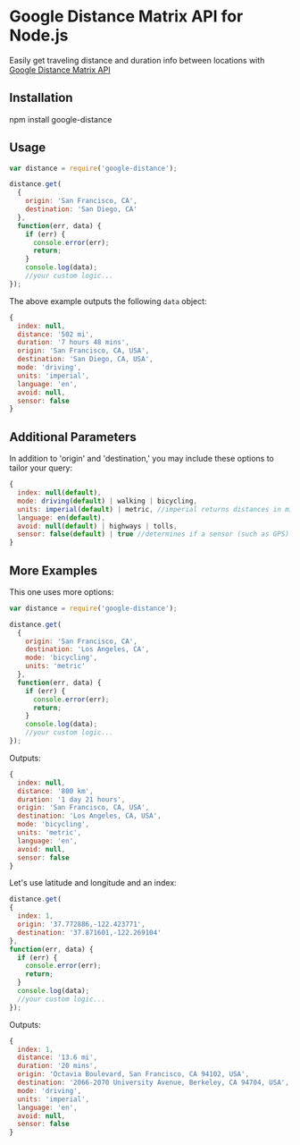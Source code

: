 # Google Distance Matrix API for Node.js
Easily get traveling distance and duration info between locations with [Google Distance Matrix API](https://developers.google.com/maps/documentation/distancematrix/)

## Installation

  npm install google-distance

## Usage
```js
var distance = require('google-distance');

distance.get(
  {
    origin: 'San Francisco, CA',
    destination: 'San Diego, CA'
  },
  function(err, data) {
    if (err) {
      console.error(err);
      return;
    }
    console.log(data);
    //your custom logic...
});
```
The above example outputs the following `data` object:
```js
{
  index: null,
  distance: '502 mi',
  duration: '7 hours 48 mins',
  origin: 'San Francisco, CA, USA',
  destination: 'San Diego, CA, USA',
  mode: 'driving',
  units: 'imperial',
  language: 'en',
  avoid: null,
  sensor: false
}
```
## Additional Parameters
In addition to 'origin' and 'destination,' you may include these options to tailor your query:
```js
{
  index: null(default),
  mode: driving(default) | walking | bicycling,
  units: imperial(default) | metric, //imperial returns distances in miles/feet. metric in kilometers/meters.
  language: en(default),
  avoid: null(default) | highways | tolls,
  sensor: false(default) | true //determines if a sensor (such as GPS) is used to determine user location.
}
```
## More Examples
This one uses more options:
```js
var distance = require('google-distance');

distance.get(
  {
    origin: 'San Francisco, CA',
    destination: 'Los Angeles, CA',
    mode: 'bicycling',
    units: 'metric'
  },
  function(err, data) {
    if (err) {
      console.error(err);
      return;
    }
    console.log(data);
    //your custom logic...
});
```
Outputs:
```js
{
  index: null,
  distance: '800 km',
  duration: '1 day 21 hours',
  origin: 'San Francisco, CA, USA',
  destination: 'Los Angeles, CA, USA',
  mode: 'bicycling',
  units: 'metric',
  language: 'en',
  avoid: null,
  sensor: false
}
```
Let's use latitude and longitude and an index:
```js
distance.get(
{
  index: 1,
  origin: '37.772886,-122.423771',
  destination: '37.871601,-122.269104'
},
function(err, data) {
  if (err) {
    console.error(err);
    return;
  }
  console.log(data);
  //your custom logic...
});
```
Outputs:
```js
{
  index: 1,
  distance: '13.6 mi',
  duration: '20 mins',
  origin: 'Octavia Boulevard, San Francisco, CA 94102, USA',
  destination: '2066-2070 University Avenue, Berkeley, CA 94704, USA',
  mode: 'driving',
  units: 'imperial',
  language: 'en',
  avoid: null,
  sensor: false
}
```
